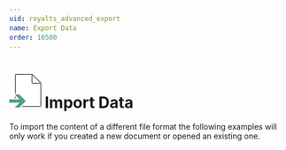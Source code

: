 ```yaml
---
uid: royalts_advanced_export
name: Export Data
order: 10500
---
```

# ![](/r2021/images/RoyalTS/Application/SVG_FileImport_32.svg#img_header)Import Data
To import the content of a different file format the following examples will only work if you created a new document or opened an existing one. 
